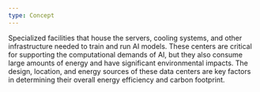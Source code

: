 ```yaml
---
type: Concept
---
```


Specialized facilities that house the servers, cooling systems, and other infrastructure needed to train and run AI models. These centers are critical for supporting the computational demands of AI, but they also consume large amounts of energy and have significant environmental impacts. The design, location, and energy sources of these data centers are key factors in determining their overall energy efficiency and carbon footprint.